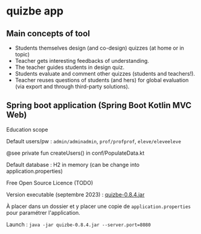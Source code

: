 # quizbe app

## Main concepts of tool

* Students themselves design (and co-design) quizzes (at home or in topic)
* Teacher gets interesting feedbacks of understanding.
* The teacher guides students in design quiz.
* Students evaluate and comment other quizzes (students and teachers!).
* Teacher reuses questions of students (and hers) for global evaluation (via export and through third-party solutions).

## Spring boot application (Spring Boot Kotlin MVC Web)

Education scope

Default users/pw : `admin/adminadmin`, `prof/profprof`, `eleve/eleveeleve`

@see private fun createUsers() in conf/PopulateData.kt

Default database : H2 in memory (can be change into application.properties)

Free Open Source Licence (TODO) 

Version executable (septembre 2023) : [quizbe-0.8.4.jar](./docs/quizbe-0.8.4.jar)

À placer dans un dossier et y placer une copie de `application.properties` pour paramétrer l'application.

Launch : `java -jar quizbe-0.8.4.jar --server.port=8080`

